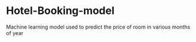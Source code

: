 # Hotel-Booking-model
Machine learning model used to predict the price of room in various months of year
